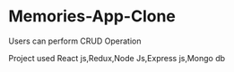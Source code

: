 # Memories-App-Clone
Users can perform CRUD Operation


Project used React js,Redux,Node Js,Express js,Mongo db
